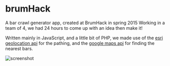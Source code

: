 # brumHack
A bar crawl generator app, created at BrumHack in spring 2015
Working in a team of 4, we had 24 hours to come up with an idea then make it!

Written mainly in JavaScript, and a little bit of PHP, we made use of the [esri geolocation api](https://developers.arcgis.com/en/) for the pathing, and the [google maps api](https://developers.google.com/maps/?hl=en) for finding the nearest bars.

![screenshot](_misc/screenshot.png)
